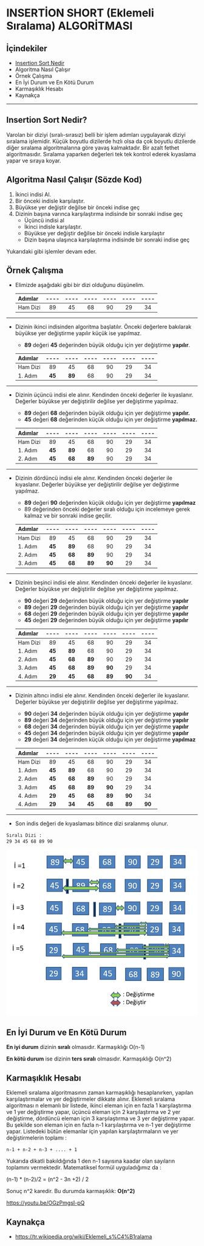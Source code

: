 # INSERTİON SHORT (Eklemeli Sıralama) ALGORİTMASI

## İçindekiler 
- [Insertion Sort Nedir](https://github.com/emre-cakar/Siralama-Algoritmalari/tree/main/01-InsertionSort#insertion-sort-nedir)
- Algoritma Nasıl Çalışır
- Örnek Çalışma 
- En İyi Durum ve En Kötü Durum
- Karmaşıklık Hesabı 
- Kaynakça
---

 ## Insertion Sort Nedir?

Varolan bir diziyi (sıralı-sırasız) belli bir işlem adımları uygulayarak diziyi sıralama işlemidir. Küçük boyutlu dizilerde hızlı olsa da çok boyutlu dizilerde diğer sıralama algoritmalarına göre yavaş kalmaktadır. Bir azalt fethet algoritmasıdır. Sıralama yaparken değerleri tek tek kontrol ederek kıyaslama yapar ve sıraya koyar. 


 ## Algoritma Nasıl Çalışır (Sözde Kod)

1. İkinci indisi Al.
2. Bir önceki indisle karşılaştır. 
3. Büyükse yer değiştir değilse bir önceki indise geç
4. Dizinin başına varınca karşılaştırma indisinde bir sonraki indise geç
    * Üçüncü indisi al
    * İkinci indisle karşılaştır. 
    * Büyükse yer değiştir değilse bir önceki indisle karşılaştır
    * Dizin başına ulaşınca karşılaştırma indisinde bir sonraki indise geç

Yukarıdaki gibi işlemler devam eder. 

 ## Örnek Çalışma


* Elimizde aşağıdaki gibi bir dizi olduğunu düşünelim. 

    | Adımlar   |   ----    |   ----    |   ----    |   ----    |   ----    |   ----    |
    | :---      |   :----:  |   :----:  |   :----:  |   :----:  |   :----:  |   :----:  |
    | Ham Dizi   |   89   |   45   |   68   |   90   |   29   |   34   |

---

* Dizinin ikinci indisinden algoritma başlatılır. Önceki değerlere bakılarak büyükse yer değiştirme yapılır küçük ise  yapılmaz. 

    *   **89** değeri **45** değerinden büyük olduğu için yer değiştirme **yapılır**.

    | Adımlar   |   ----    |   ----    |   ----    |   ----    |   ----    |   ----    |
    | :---      |   :----:  |   :----:  |   :----:  |   :----:  |   :----:  |   :----:  |
    | Ham Dizi   |   89   |   45   |   68   |   90   |   29   |   34   |
    | 1. Adım   |   **45**   |   **89**   |   68   |   90   |   29   |   34   |

---

* Dizinin üçüncü indisi ele alınır. Kendinden önceki değerler ile kıyaslanır. Değerler büyükse yer değiştirilir değilse yer değiştirme yapılmaz. 
    * **89** değeri **68** değerinden büyük olduğu için yer değiştirme **yapılır.** 
    * **45** değeri **68** değerinden küçük olduğu için yer değiştirme **yapılmaz.** 

    | Adımlar   |   ----    |   ----    |   ----    |   ----    |   ----    |   ----    |
    | :---      |   :----:  |   :----:  |   :----:  |   :----:  |   :----:  |   :----:  |
    | Ham Dizi   |   89   |   45   |   68   |   90   |   29   |   34   |
    | 1. Adım   |   **45**   |   **89**   |   68   |   90   |   29   |   34   |
    | 2. Adım   |   **45**   |   **68**   |   **89**   |   90   |   29   |   34   |

---

* Dizinin dördüncü indisi ele alınır. Kendinden önceki değerler ile kıyaslanır. Değerler büyükse yer değiştirilir değilse yer değiştirme yapılmaz. 
    * **89** değeri **90** değerinden küçük olduğu için yer değiştirme **yapılmaz**
    * 89 değerinden önceki değerler sıralı olduğu için incelemeye gerek kalmaz ve bir sonraki indise geçilir.

    | Adımlar   |   ----    |   ----    |   ----    |   ----    |   ----    |   ----    |
    | :---      |   :----:  |   :----:  |   :----:  |   :----:  |   :----:  |   :----:  |
    | Ham Dizi   |   89   |   45   |   68   |   90   |   29   |   34   |
    | 1. Adım   |   **45**   |   **89**   |   68   |   90   |   29   |   34   |
    | 2. Adım   |   **45**   |   **68**   |   **89**   |   90   |   29   |   34   |
    | 3. Adım   |   **45**   |   **68**   |   **89**   |   **90**   |   29   |   34   |
---
    
    
* Dizinin beşinci indisi ele alınır. Kendinden önceki değerler ile kıyaslanır. Değerler büyükse yer değiştirilir değilse yer değiştirme yapılmaz. 
    * **90** değeri **29** değerinden büyük olduğu için yer değiştirme **yapılır**
    * **89** değeri **29** değerinden büyük olduğu için yer değiştirme **yapılır**
    * **68** değeri **29** değerinden büyük olduğu için yer değiştirme **yapılır**
    * **45** değeri **29** değerinden büyük olduğu için yer değiştirme **yapılır**

    | Adımlar   |   ----    |   ----    |   ----    |   ----    |   ----    |   ----    |
    | :---      |   :----:  |   :----:  |   :----:  |   :----:  |   :----:  |   :----:  |
    | Ham Dizi   |   89   |   45   |   68   |   90   |   29   |   34   |
    | 1. Adım   |   **45**   |   **89**   |   68   |   90   |   29   |   34   |
    | 2. Adım   |   **45**   |   **68**   |   **89**   |   90   |   29   |   34   |
    | 3. Adım   |   **45**   |   **68**   |   **89**   |   **90**   |   29   |   34   |
    | 4. Adım   |   **29**   |   **45**   |   **68**   |   **89**   |   **90**   |   34   |
---

* Dizinin altıncı indisi ele alınır. Kendinden önceki değerler ile kıyaslanır. Değerler büyükse yer değiştirilir değilse yer değiştirme yapılmaz. 
    * **90** değeri **34** değerinden büyük olduğu için yer değiştirme **yapılır**
    * **89** değeri **34** değerinden büyük olduğu için yer değiştirme **yapılır**
    * **68** değeri **34** değerinden büyük olduğu için yer değiştirme **yapılır**
    * **45** değeri **34** değerinden büyük olduğu için yer değiştirme **yapılır**
    * **29** değeri **34** değerinden küçük olduğu için yer değiştirme **yapılmaz**

    | Adımlar   |   ----    |   ----    |   ----    |   ----    |   ----    |   ----    |
    | :---      |   :----:  |   :----:  |   :----:  |   :----:  |   :----:  |   :----:  |
    | Ham Dizi   |   89   |   45   |   68   |   90   |   29   |   34   |
    | 1. Adım   |   **45**   |   **89**   |   68   |   90   |   29   |   34   |
    | 2. Adım   |   **45**   |   **68**   |   **89**   |   90   |   29   |   34   |
    | 3. Adım   |   **45**   |   **68**   |   **89**   |   **90**   |   29   |   34   |
    | 4. Adım   |   **29**   |   **45**   |   **68**   |   **89**   |   **90**   |   34   |
    | 4. Adım   |   **29**   |   **34**   |   **45**   |   **68**   |   **89**   |   **90**   |
    
---

* Son indis değeri de kıyaslaması bitince dizi sıralanmış olunur. 

 ```
 Sıralı Dizi :
29 34 45 68 89 90
 ``` 

![img](https://github.com/emre-cakar/Siralama-Algoritmalari/blob/main/01-InsertionSort/Example.png?raw=true)

## En İyi Durum ve En Kötü Durum 

**En iyi durum** dizinin **sıralı** olmasıdır.  Karmaşıklığı O(n-1)

**En kötü durum** ise dizinin **ters sıralı** olmasıdır. Karmaşıklığı O(n^2)

## Karmaşıklık Hesabı

Eklemeli sıralama algoritmasının zaman karmaşıklığı hesaplanırken, yapılan karşılaştırmalar ve yer değiştirmeler dikkate alınır. Eklemeli sıralama algoritması n elemanlı bir listede, ikinci eleman için en fazla 1 karşılaştırma ve 1 yer değiştirme yapar, üçüncü eleman için 2 karşılaştırma ve 2 yer değiştirme, dördüncü eleman için 3 karşılaştırma ve 3 yer değiştirme yapar. Bu şekilde son eleman için en fazla n-1 karşılaştırma ve n-1 yer değiştirme yapar. Listedeki bütün elemanlar için yapılan karşılaştırmaların ve yer değiştirmelerin toplamı : 
 
 ``` 
 n-1 + n-2 + n-3 + .... + 1
```

Yukarıda dikatli bakıldığında 1 den n-1 sayısına kaadar olan sayıların toplamını vermektedir. Matematiksel formül uyguladığımız da :

(n-1) * (n-2)/2 = (n^2 - 3n +2) / 2 

Sonuç n^2 karedir. Bu durumda karmaşıklık: **O(n^2)**

https://youtu.be/OGzPmgsI-pQ

## Kaynakça

* https://tr.wikipedia.org/wiki/Eklemeli_s%C4%B1ralama